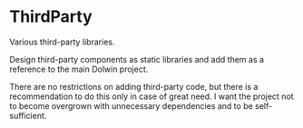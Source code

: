 # ThirdParty

Various third-party libraries.

Design third-party components as static libraries and add them as a reference to the main Dolwin project.

There are no restrictions on adding third-party code, but there is a recommendation to do this only in case of great need. I want the project not to become overgrown with unnecessary dependencies and to be self-sufficient.
